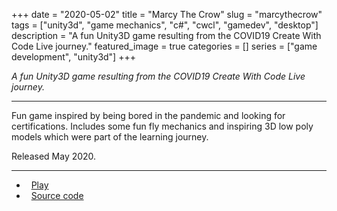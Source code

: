 +++ 
date = "2020-05-02"
title = "Marcy The Crow"
slug = "marcythecrow"
tags = ["unity3d", "game mechanics", "c#", "cwcl", "gamedev", "desktop"]
description = "A fun Unity3D game resulting from the COVID19 Create With Code Live journey."
featured_image = true
categories = []
series = ["game development", "unity3d"]
+++

<p>
<em>A fun Unity3D game resulting from the COVID19 Create With Code Live journey.</em>
</p>
<hr>
<p>
    Fun game inspired by being bored in the pandemic and looking for certifications. Includes some fun fly mechanics and inspiring 3D low poly models which were part of the learning journey.
</p>
<p>Released May 2020.</p>
<hr>
<ul>
	<li><i class="fa fa-terminal"></i>&nbsp; <a href="https://play.unity.com/mg/other/marcy-the-crow">Play</a></li>
	<li><i class="fa fa-download"></i>&nbsp; <a href="#" class="disabled-link">Source code</a></li>
</ul>